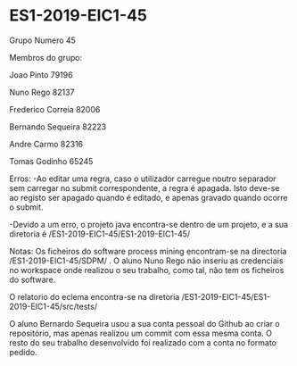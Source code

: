 # ES1-2019-EIC1-45

Grupo Numero 45

Membros do grupo:

Joao Pinto 79196

Nuno Rego 82137

Frederico Correia 82006

Bernando Sequeira 82223

Andre Carmo 82316

Tomas Godinho 65245


Erros: -Ao editar uma regra, caso o utilizador carregue noutro separador sem carregar no submit correspondente, a regra é apagada. Isto deve-se ao registo ser apagado quando é editado, e apenas gravado quando ocorre o submit.

-Devido a um erro, o projeto java encontra-se dentro de um projeto, e a sua diretoria é /ES1-2019-EIC1-45/ES1-2019-EIC1-45/

Notas: Os ficheiros do software process mining encontram-se na directoria /ES1-2019-EIC1-45/SDPM/ . O aluno Nuno Rego não inseriu as credenciais no workspace onde realizou o seu trabalho, como tal, não tem os ficheiros do software.

O relatorio do eclema encontra-se na diretoria /ES1-2019-EIC1-45/ES1-2019-EIC1-45/src/tests/

O aluno Bernardo Sequeira usou a sua conta pessoal do Github ao criar o repositório, mas apenas realizou um commit com essa mesma conta. O resto do seu trabalho desenvolvido foi realizado com a conta no formato pedido.
